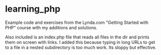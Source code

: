 # learning_php

Example code and exercises from the Lynda.com "Getting Started with PHP" course with my additions and solutions. 

Also included is an index.php file that reads all files in the dir and prints them on screen with links. I added this because typing in long URLs to get to a file in a nested subdirectory is too much work. Its sloppy but effective. 
